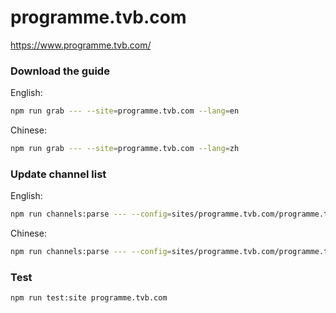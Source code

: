 # programme.tvb.com

https://www.programme.tvb.com/

### Download the guide

English:

```sh
npm run grab --- --site=programme.tvb.com --lang=en
```

Chinese:

```sh
npm run grab --- --site=programme.tvb.com --lang=zh
```

### Update channel list

English:

```sh
npm run channels:parse --- --config=sites/programme.tvb.com/programme.tvb.com.config.js --output=sites/programme.tvb.com/programme.tvb.com_en.channels.xml --set=lang:en
```

Chinese:

```sh
npm run channels:parse --- --config=sites/programme.tvb.com/programme.tvb.com.config.js --output=sites/programme.tvb.com/programme.tvb.com_zh.channels.xml --set=lang:zh
```

### Test

```sh
npm run test:site programme.tvb.com
```
